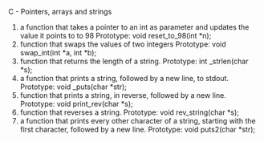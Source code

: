 C - Pointers, arrays and strings
1. a function that takes a pointer to an int as parameter and updates the value it
points to to 98
Prototype: void reset_to_98(int *n);
2. function that swaps the values of two integers
Prototype: void swap_int(int *a, int *b);
3.  function that returns the length of a string.
Prototype: int _strlen(char *s);
4. a function that prints a string, followed by a new line, to stdout.
Prototype: void _puts(char *str);
5. function that prints a string, in reverse, followed by a new line.
Prototype: void print_rev(char *s);
6. function that reverses a string.
Prototype: void rev_string(char *s);
7. a function that prints every other character of a string, starting with the first character, followed by a new line.
Prototype: void puts2(char *str);